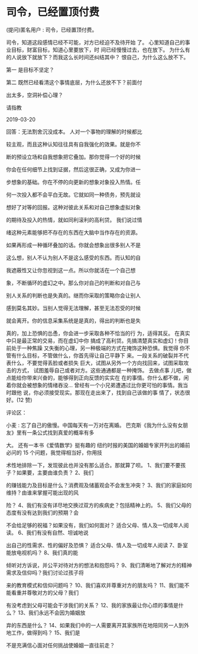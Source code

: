 # 司令，已经置顶付费

(提问)匿名用户 : 司令，已经置顶付费。

司令，知道这段感情已经不可能，对方已经迫不及待开始 了。 心里知道自己的事业目标，财富目标，知道心里要放下，时 间已经慢慢过去，也在放下。 为什么有的人说放下就放下？而我这么长时间还纠结其中？ 恨自己，为什么这么放不下。

第一 是目标不坚定？

第二 既然已经看清这个事情底层，为什么还放不下？前面付

出太多，空洞补偿心理？

请指教

2019-03-20

回答：无法割舍沉没成本。 人对一个事物的理解的时候都比

较主观，而且这种认知往往具有自我强化的效果。就是你不

断的预设立场和自我想象把它叠加。那你觉得一个好的时候

你会在任何细节上找到证据，然后这很正确，又成为你进一

步想象的基础。你在不停的向更新的想象对象投入热情。任

何一次投入都不会平白无故。它就如同一种债务，预先就设

想好了对等的回报。这种对彼此关系和对自己想象虚拟对象

的期待及投入的热情，就如同利滚利的高利贷。 我们说过情

绪这种元素能够把不存在的东西在大脑中当作存在的资源。

如果再形成一种循环叠加的话。你就会想象出很多别人不是

这么想，别人不认为别人不是这么感受的东西。而认知的自

我遮蔽性又让你忽视到这一点。所以你就活在一个自己想

象，不断循环的虚幻之中。那么你对自己的判断和对自己与

别人关系的判断也是失真的。继而你采取的策略你会让别人

感到莫名其妙。当别人觉得无法理解，甚至无法忍受的时候

就会离开。你的信息采集系统是是真的，得出的判断也是失

真的，加上恐惧的怂恿，你会进一步采取各种不恰当的行 为，适得其反。 在真实中只是最正常的交易，而在虚幻中你 搞成了高利贷。先搞清楚真实和虚幻！你目前处于一种焦躁 又失衡的心理，另一种极端的方式在掩饰这种恐惧。我觉得 你不管有什么目标，不管做什么，你首先得让自己平静下 来。一段关系的破裂并不代表什么，不要觉得丢脸或者损失 巨大，试图从另外一个方向找回来，试图采取攻击的方式， 试图羞辱自己或者对方。这些通通都是一种掩饰。 去做点事 儿吧，做点能给你带来兴奋的，能够得到正向反馈的实实在 在的事情。你什么都不做，闲着你就会被想象的情绪吞没... 曾经有一个小兄弟遭遇过比你更可怕的事情。我当时跟他 说，你必须接受现实。那现在走出来了，找到自己该做的事 情了，状态很好。(12 赞)

评论区：

小麦 : 忘了自己的傲慢。中国每天有一万对在离婚。 巴克斯《我为什么没有女朋友》里有一条公式找到真爱的概率有多

大。 还有一本书《爱情数学》挺有趣的 纽约时报的美国的婚姻专家开列出的婚前必问的 15 个问题，我觉得相当好，你用技

术性地排除一下，发现彼此也并没有那么适合。那就算了呗。 1、我们要不要孩子？如果要，主要由谁负责？ 2、我们

的赚钱能力及目标是什么？消费观及储蓄观会不会发生冲突？ 3、我们的家庭如何维持？由谁来掌握可能出现的风

险？ 4、我们有没有详尽地交换过双方的疾病史？包括精神上的。 5、我们父母的态度有没有达到我们的预期？会

不会给足够的祝福？如果没有，我们如何面对？ 适合父母、情人及一切成年人阅读。 6、我们有没有自然、坦诚地说

出自己的性需求、性的偏好及恐惧？ 适合父母、情人及一切成年人阅读 7、卧室能放电视机吗？ 8、我们真的能

倾听对方诉说，并公平对待对方的想法和抱怨吗？ 9、我们清晰地了解对方的精神需求及信仰吗？我们讨论过孩子将

来的教育模式和信仰问题吗？ 10、我们喜欢并尊重对方的朋友吗？ 11、我们能不能看重并尊敬对方的父母？我们

有没考虑到父母可能会干涉我们的关系？ 12、我的家族最让你心烦的事情是什么？ 13、我们永远不会因为婚姻放

弃的东西是什么？ 14、如果我们中的一人需要离开其家族所在地陪同另一人到外地工作，做得到吗？ 15、我们是

不是充满信心面对任何挑战使婚姻一直往前走？